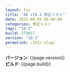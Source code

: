 ```yaml
---
layout: fix
title: "4D v19.3 修正リスト"
date: 2022-06-02 08:00:00
categories: 修正リスト
tags: "19.3"
build: 279817
version: "19.3"
permalink: /153/:slug/
---
```


**バージョン**: {{page.version}}  
**ビルド**: {{page.build}} 

